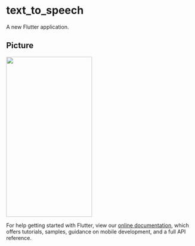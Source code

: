 # text_to_speech

A new Flutter application.

## Picture

<img src="https://user-images.githubusercontent.com/73787635/154827209-008786a6-ddab-4e7d-98eb-711949820e08.jpeg" width=230 height=430>



For help getting started with Flutter, view our
[online documentation](https://flutter.dev/docs), which offers tutorials,
samples, guidance on mobile development, and a full API reference.
